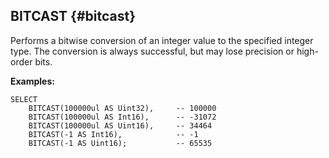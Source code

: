 ## BITCAST {#bitcast}

Performs a bitwise conversion of an integer value to the specified integer type. The conversion is always successful, but may lose precision or high-order bits.

**Examples:**

```yql
SELECT
    BITCAST(100000ul AS Uint32),     -- 100000
    BITCAST(100000ul AS Int16),      -- -31072
    BITCAST(100000ul AS Uint16),     -- 34464
    BITCAST(-1 AS Int16),            -- -1
    BITCAST(-1 AS Uint16);           -- 65535
```

